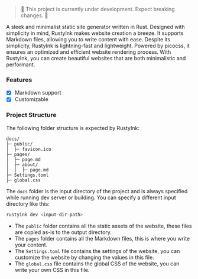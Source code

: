 > 🚧 This project is currently under development. Expect breaking changes. 🚧

A sleek and minimalist static site generator written in Rust. Designed with simplicity in mind, RustyInk makes website creation a breeze. It supports Markdown files, allowing you to write content with ease. Despite its simplicity, RustyInk is lightning-fast and lightweight. Powered by picocss, it ensures an optimized and efficient website rendering process. With RustyInk, you can create beautiful websites that are both minimalistic and performant.

### Features
- [x] Markdown support
- [x] Customizable

### Project Structure

The following folder structure is expected by RustyInk:

```
docs/
├─ public/
│  ├─ favicon.ico
├─ pages/
│  ├─ page.md
│  ├─ about/
│  │  ├─ page.md
├─ Settings.toml
├─ global.css
```


The `docs` folder is the input directory of the project and is always specified while running dev server or building. You can specify a different input directory like this:
```bash
rustyink dev <input-dir-path>
```

- The `public` folder contains all the static assets of the website, these files are copied as-is to the output directory.
- The `pages` folder contains all the Markdown files, this is where you write your content.
- The `Settings.toml` file contains the settings of the website, you can customize the website by changing the values in this file.
- The `global.css` file contains the global CSS of the website, you can write your own CSS in this file.